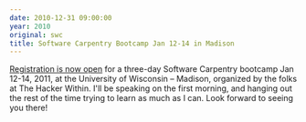 ```yaml
---
date: 2010-12-31 09:00:00
year: 2010
original: swc
title: Software Carpentry Bootcamp Jan 12-14 in Madison
---
```

<p><a href="http://hackerwithin.org/thw/plugin_wiki/page/SCBCAnnouncement">Registration is now open</a> for a three-day Software Carpentry bootcamp Jan 12-14, 2011, at the University of Wisconsin – Madison, organized by the folks at The Hacker Within. I'll be speaking on the first morning, and hanging out the rest of the time trying to learn as much as I can. Look forward to seeing you there!</p>
